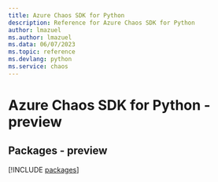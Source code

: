 ```yaml
---
title: Azure Chaos SDK for Python
description: Reference for Azure Chaos SDK for Python
author: lmazuel
ms.author: lmazuel
ms.data: 06/07/2023
ms.topic: reference
ms.devlang: python
ms.service: chaos
---
```

# Azure Chaos SDK for Python - preview
## Packages - preview
[!INCLUDE [packages](chaos-index.md)]